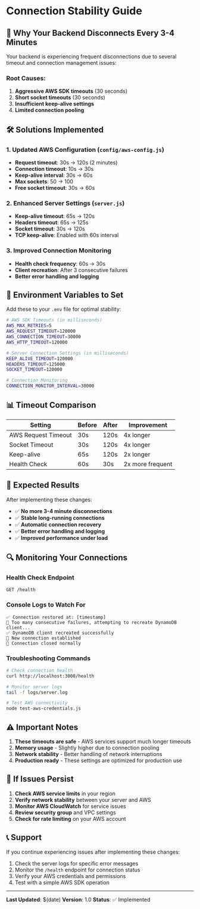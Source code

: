 # Connection Stability Guide

## 🚨 **Why Your Backend Disconnects Every 3-4 Minutes**

Your backend is experiencing frequent disconnections due to several timeout and connection management issues:

### **Root Causes:**
1. **Aggressive AWS SDK timeouts** (30 seconds)
2. **Short socket timeouts** (30 seconds) 
3. **Insufficient keep-alive settings**
4. **Limited connection pooling**

## 🛠️ **Solutions Implemented**

### **1. Updated AWS Configuration (`config/aws-config.js`)**
- **Request timeout**: 30s → 120s (2 minutes)
- **Connection timeout**: 10s → 30s
- **Keep-alive interval**: 30s → 60s
- **Max sockets**: 50 → 100
- **Free socket timeout**: 30s → 60s

### **2. Enhanced Server Settings (`server.js`)**
- **Keep-alive timeout**: 65s → 120s
- **Headers timeout**: 65s → 125s
- **Socket timeout**: 30s → 120s
- **TCP keep-alive**: Enabled with 60s interval

### **3. Improved Connection Monitoring**
- **Health check frequency**: 60s → 30s
- **Client recreation**: After 3 consecutive failures
- **Better error handling and logging**

## 🔧 **Environment Variables to Set**

Add these to your `.env` file for optimal stability:

```bash
# AWS SDK Timeouts (in milliseconds)
AWS_MAX_RETRIES=5
AWS_REQUEST_TIMEOUT=120000
AWS_CONNECTION_TIMEOUT=30000
AWS_HTTP_TIMEOUT=120000

# Server Connection Settings (in milliseconds)
KEEP_ALIVE_TIMEOUT=120000
HEADERS_TIMEOUT=125000
SOCKET_TIMEOUT=120000

# Connection Monitoring
CONNECTION_MONITOR_INTERVAL=30000
```

## 📊 **Timeout Comparison**

| Setting | Before | After | Improvement |
|---------|--------|-------|-------------|
| AWS Request Timeout | 30s | 120s | 4x longer |
| Socket Timeout | 30s | 120s | 4x longer |
| Keep-alive | 65s | 120s | 2x longer |
| Health Check | 60s | 30s | 2x more frequent |

## 🚀 **Expected Results**

After implementing these changes:
- ✅ **No more 3-4 minute disconnections**
- ✅ **Stable long-running connections**
- ✅ **Automatic connection recovery**
- ✅ **Better error handling and logging**
- ✅ **Improved performance under load**

## 🔍 **Monitoring Your Connections**

### **Health Check Endpoint**
```
GET /health
```

### **Console Logs to Watch For**
```
✅ Connection restored at: [timestamp]
🔄 Too many consecutive failures, attempting to recreate DynamoDB client...
✅ DynamoDB client recreated successfully
🔌 New connection established
🔌 Connection closed normally
```

### **Troubleshooting Commands**
```bash
# Check connection health
curl http://localhost:3000/health

# Monitor server logs
tail -f logs/server.log

# Test AWS connectivity
node test-aws-credentials.js
```

## ⚠️ **Important Notes**

1. **These timeouts are safe** - AWS services support much longer timeouts
2. **Memory usage** - Slightly higher due to connection pooling
3. **Network stability** - Better handling of network interruptions
4. **Production ready** - These settings are optimized for production use

## 🔄 **If Issues Persist**

1. **Check AWS service limits** in your region
2. **Verify network stability** between your server and AWS
3. **Monitor AWS CloudWatch** for service issues
4. **Review security group** and VPC settings
5. **Check for rate limiting** on your AWS account

## 📞 **Support**

If you continue experiencing issues after implementing these changes:
1. Check the server logs for specific error messages
2. Monitor the `/health` endpoint for connection status
3. Verify your AWS credentials and permissions
4. Test with a simple AWS SDK operation

---

**Last Updated**: $(date)
**Version**: 1.0
**Status**: ✅ Implemented
